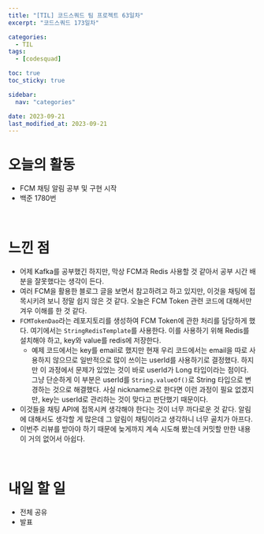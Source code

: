 ```yaml
---
title: "[TIL] 코드스쿼드 팀 프로젝트 63일차"
excerpt: "코드스쿼드 173일차"

categories:
  - TIL
tags:
  - [codesquad]

toc: true
toc_sticky: true

sidebar:
  nav: "categories"

date: 2023-09-21
last_modified_at: 2023-09-21
---
```


# 오늘의 활동

- FCM 채팅 알림 공부 및 구현 시작
- 백준 1780번

<br>

# 느낀 점

- 어제 Kafka를 공부했긴 하지만, 막상 FCM과 Redis 사용할 것 같아서 공부 시간 배분을 잘못했다는 생각이 든다.
- 여러 FCM을 활용한 블로그 글을 보면서 참고하려고 하고 있지만, 이것을 채팅에 접목시키려 보니 정말 쉽지 않은 것 같다. 오늘은 FCM Token 관련 코드에 대해서만 겨우 이해를 한 것 같다.
- `FCMTokenDao`라는 레포지토리를 생성하여 FCM Token에 관한 처리를 담당하게 했다. 여기에서는 `StringRedisTemplate`를 사용한다. 이를 사용하기 위해 Redis를 설치해야 하고, key와 value를 redis에 저장한다.
    - 예제 코드에서는 key를 email로 했지만 현재 우리 코드에서는 email을 따로 사용하지 않으므로 일반적으로 많이 쓰이는 userId를 사용하기로 결정했다. 하지만 이 과정에서 문제가 있었는 것이 바로 userId가 Long 타입이라는 점이다. 그냥 단순하게 이 부분은 userId를 `String.valueOf()`로 String 타입으로 변경하는 것으로 해결했다. 사실 nickname으로 한다면 이런 과정이 필요 없겠지만, key는 userId로 관리하는 것이 맞다고 판단했기 때문이다.
- 이것들을 채팅 API에 접목시켜 생각해야 한다는 것이 너무 까다로운 것 같다. 알림에 대해서도 생각할 게 많은데 그 알림이 채팅이라고 생각하니 너무 골치가 아프다.
- 이번주 리뷰를 받아야 하기 때문에 늦게까지 계속 시도해 봤는데 커밋할 만한 내용이 거의 없어서 아쉽다.

<br>

# 내일 할 일

- 전체 공유
- 발표
